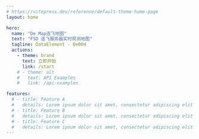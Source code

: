```yaml
---
# https://vitepress.dev/reference/default-theme-home-page
layout: home

hero:
  name: "De Map连飞地图"
  text: "FSD 连飞服务器实时观测地图"
  tagline: DataElement - De004
  actions:
    - theme: brand
      text: 立即开始
      link: /start
    # - theme: alt
    #   text: API Examples
    #   link: /api-examples

features:
  # - title: Feature A
  #   details: Lorem ipsum dolor sit amet, consectetur adipiscing elit
  # - title: Feature B
  #   details: Lorem ipsum dolor sit amet, consectetur adipiscing elit
  # - title: Feature C
  #   details: Lorem ipsum dolor sit amet, consectetur adipiscing elit
---
```


